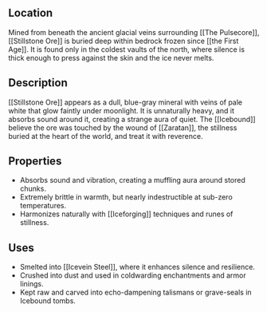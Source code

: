 ## Location  
Mined from beneath the ancient glacial veins surrounding [[The Pulsecore]], [[Stillstone Ore]] is buried deep within bedrock frozen since [[the First Age]]. It is found only in the coldest vaults of the north, where silence is thick enough to press against the skin and the ice never melts.

## Description  
[[Stillstone Ore]] appears as a dull, blue-gray mineral with veins of pale white that glow faintly under moonlight. It is unnaturally heavy, and it absorbs sound around it, creating a strange aura of quiet. The [[Icebound]] believe the ore was touched by the wound of [[Zaratan]], the stillness buried at the heart of the world, and treat it with reverence.

## Properties  
- Absorbs sound and vibration, creating a muffling aura around stored chunks.
- Extremely brittle in warmth, but nearly indestructible at sub-zero temperatures.
- Harmonizes naturally with [[Iceforging]] techniques and runes of stillness.

## Uses  
- Smelted into [[Icevein Steel]], where it enhances silence and resilience.
- Crushed into dust and used in coldwarding enchantments and armor linings.
- Kept raw and carved into echo-dampening talismans or grave-seals in Icebound tombs.
